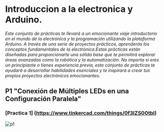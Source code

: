 # Introduccion a la electronica y Arduino.

*Este conjunto de prácticas te llevará a un emocionante viaje introductorio en el mundo de la electrónica y la programación utilizando la plataforma Arduino. A través de una serie de proyectos prácticos, aprenderás los conceptos fundamentales de la electrónica.Estas prácticas están diseñadas para proporcionarte una sólida base que te permitirá explorar áreas avanzadas como la robótica y la automatización. No importa si eres un principiante o tienes experiencia previa, este conjunto de prácticas te ayudará a desarrollar habilidades esenciales y te inspirará a crear tus propios proyectos electrónicos emocionantes.*

## P1 "Conexión de Múltiples LEDs en una Configuración Paralela"

### [Practica 1] (https://www.tinkercad.com/things/0f3lZS00tbI)
![p1](https://github.com/Andrey-PL-2000/Introduccion-Electronica-Y-Arduino./assets/117885708/922f1d1b-7c51-4fc2-9087-0672257ed194)
